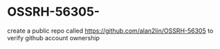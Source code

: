 # OSSRH-56305-
 create a public repo called https://github.com/alan2lin/OSSRH-56305 to verify github account ownership

